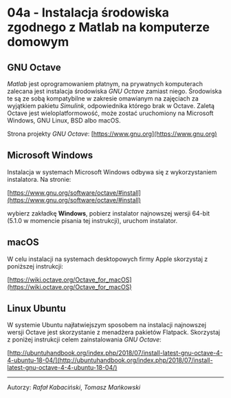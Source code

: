 # 04a - Instalacja środowiska zgodnego z Matlab na komputerze domowym

## GNU Octave

*Matlab* jest oprogramowaniem płatnym, na prywatnych komputerach zalecana jest instalacja środowiska *GNU Octave* zamiast niego. Środowiska te są ze sobą kompatybilne w zakresie omawianym na zajęciach za wyjątkiem pakietu *Simulink*, odpowiednika którego brak w Octave. Zaletą Octave jest wieloplatformowość, może zostać uruchomiony na Microsoft Windows, GNU Linux, BSD albo macOS.

Strona projekty *GNU Octave*: [https://www.gnu.org](https://www.gnu.org)

## Microsoft Windows

Instalacja w systemach Microsoft Windows odbywa się z wykorzystaniem instalatora. Na stronie:

[https://www.gnu.org/software/octave/#install](https://www.gnu.org/software/octave/#install)

wybierz zakładkę **Windows**, pobierz instalator najnowszej wersji 64-bit (5.1.0 w momencie pisania tej instrukcji), uruchom instalator.

## macOS

W celu instalacji na systemach desktopowych firmy Apple skorzystaj z poniższej instrukcji:

[https://wiki.octave.org/Octave_for_macOS](https://wiki.octave.org/Octave_for_macOS)

## Linux Ubuntu

W systemie Ubuntu najłatwiejszym sposobem na instalacji najnowszej wersji Octave jest skorzystanie z menadżera pakietów Flatpack. Skorzystaj z poniżej instrukcji celem zainstalowania *GNU Octave*:

[http://ubuntuhandbook.org/index.php/2018/07/install-latest-gnu-octave-4-4-ubuntu-18-04/](http://ubuntuhandbook.org/index.php/2018/07/install-latest-gnu-octave-4-4-ubuntu-18-04/)

---

Autorzy: *Rafał Kabaciński*, *Tomasz Mańkowski*
